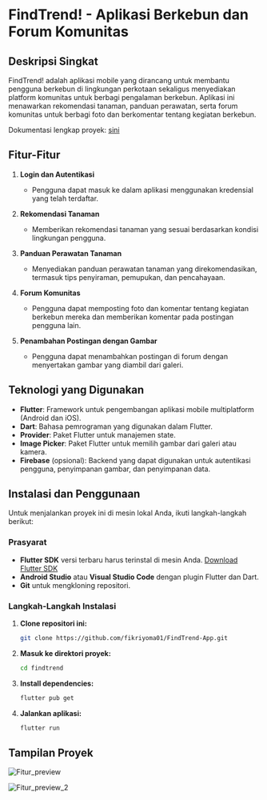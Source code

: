 # FindTrend! - Aplikasi Berkebun dan Forum Komunitas

## Deskripsi Singkat
FindTrend! adalah aplikasi mobile yang dirancang untuk membantu pengguna berkebun di lingkungan perkotaan sekaligus menyediakan platform komunitas untuk berbagi pengalaman berkebun. Aplikasi ini menawarkan rekomendasi tanaman, panduan perawatan, serta forum komunitas untuk berbagi foto dan berkomentar tentang kegiatan berkebun.

Dokumentasi lengkap proyek: [sini](https://github.com/fikriyoma01/FindTrend-App/blob/main/dokumentasi_proyek/FindTrend-skpl.docx.pdf)

## Fitur-Fitur
1. **Login dan Autentikasi**
   - Pengguna dapat masuk ke dalam aplikasi menggunakan kredensial yang telah terdaftar.

2. **Rekomendasi Tanaman**
   - Memberikan rekomendasi tanaman yang sesuai berdasarkan kondisi lingkungan pengguna.

3. **Panduan Perawatan Tanaman**
   - Menyediakan panduan perawatan tanaman yang direkomendasikan, termasuk tips penyiraman, pemupukan, dan pencahayaan.

4. **Forum Komunitas**
   - Pengguna dapat memposting foto dan komentar tentang kegiatan berkebun mereka dan memberikan komentar pada postingan pengguna lain.

5. **Penambahan Postingan dengan Gambar**
   - Pengguna dapat menambahkan postingan di forum dengan menyertakan gambar yang diambil dari galeri.

## Teknologi yang Digunakan
- **Flutter**: Framework untuk pengembangan aplikasi mobile multiplatform (Android dan iOS).
- **Dart**: Bahasa pemrograman yang digunakan dalam Flutter.
- **Provider**: Paket Flutter untuk manajemen state.
- **Image Picker**: Paket Flutter untuk memilih gambar dari galeri atau kamera.
- **Firebase** (opsional): Backend yang dapat digunakan untuk autentikasi pengguna, penyimpanan gambar, dan penyimpanan data.

## Instalasi dan Penggunaan
Untuk menjalankan proyek ini di mesin lokal Anda, ikuti langkah-langkah berikut:

### Prasyarat
- **Flutter SDK** versi terbaru harus terinstal di mesin Anda. [Download Flutter SDK](https://flutter.dev/docs/get-started/install)
- **Android Studio** atau **Visual Studio Code** dengan plugin Flutter dan Dart.
- **Git** untuk mengkloning repositori.

### Langkah-Langkah Instalasi
1. **Clone repositori ini:**
   ```bash
   git clone https://github.com/fikriyoma01/FindTrend-App.git

2. **Masuk ke direktori proyek:**
   ```bash
   cd findtrend

3. **Install dependencies:**
   ```bash
   flutter pub get

4. **Jalankan aplikasi:**
   ```bash
   flutter run


## Tampilan Proyek
![Fitur_preview](https://github.com/fikriyoma01/FindTrend-App/blob/main/dokumentasi_proyek/Fitur_preview.png?raw=true)

![Fitur_preview_2](https://github.com/fikriyoma01/FindTrend-App/blob/main/dokumentasi_proyek/Fitur_preview_2.png?raw=true)
